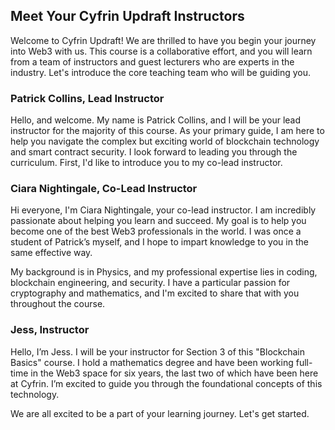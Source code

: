 ## Meet Your Cyfrin Updraft Instructors

Welcome to Cyfrin Updraft! We are thrilled to have you begin your journey into Web3 with us. This course is a collaborative effort, and you will learn from a team of instructors and guest lecturers who are experts in the industry. Let's introduce the core teaching team who will be guiding you.

### Patrick Collins, Lead Instructor

Hello, and welcome. My name is Patrick Collins, and I will be your lead instructor for the majority of this course. As your primary guide, I am here to help you navigate the complex but exciting world of blockchain technology and smart contract security. I look forward to leading you through the curriculum. First, I'd like to introduce you to my co-lead instructor.

### Ciara Nightingale, Co-Lead Instructor

Hi everyone, I'm Ciara Nightingale, your co-lead instructor. I am incredibly passionate about helping you learn and succeed. My goal is to help you become one of the best Web3 professionals in the world. I was once a student of Patrick’s myself, and I hope to impart knowledge to you in the same effective way.

My background is in Physics, and my professional expertise lies in coding, blockchain engineering, and security. I have a particular passion for cryptography and mathematics, and I'm excited to share that with you throughout the course.

### Jess, Instructor

Hello, I’m Jess. I will be your instructor for Section 3 of this "Blockchain Basics" course. I hold a mathematics degree and have been working full-time in the Web3 space for six years, the last two of which have been here at Cyfrin. I’m excited to guide you through the foundational concepts of this technology.

We are all excited to be a part of your learning journey. Let's get started.
